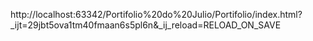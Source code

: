 http://localhost:63342/Portifolio%20do%20Julio/Portifolio/index.html?_ijt=29jbt5ova1tm40fmaan6s5pl6n&_ij_reload=RELOAD_ON_SAVE
